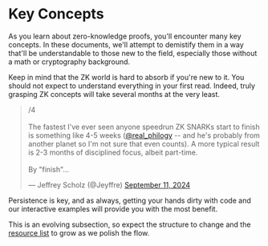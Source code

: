 # Key Concepts

As you learn about zero-knowledge proofs, you'll encounter many key concepts. In
these documents, we'll attempt to demistify them in a way that'll be
understandable to those new to the field, especially those without a math or
cryptography background.

Keep in mind that the ZK world is hard to absorb if you're new to it. You should
not expect to understand everything in your first read. Indeed, truly grasping
ZK concepts will take several months at the very least.

<blockquote class="twitter-tweet"><p lang="en" dir="ltr">/4<br><br>The fastest
I&#39;ve ever seen anyone speedrun ZK SNARKs start to finish is something like
4-5 weeks (<a
href="https://twitter.com/real_philogy?ref_src=twsrc%5Etfw">@real_philogy</a> --
and he&#39;s probably from another planet so I&#39;m not sure that even counts).
A more typical result is 2-3 months of disciplined focus, albeit
part-time.<br><br>By &quot;finish&quot;…</p>&mdash; Jeffrey Scholz (@Jeyffre) <a
href="https://twitter.com/Jeyffre/status/1833750996050452917?ref_src=twsrc%5Etfw">September
11, 2024</a></blockquote> <script async
src="https://platform.twitter.com/widgets.js" charset="utf-8"></script>

Persistence is key, and as always, getting your hands dirty with code and our
interactive examples will provide you with the most benefit.

This is an evolving subsection, so expect the structure to change and the
[resource list](./learning_resources.md) to grow as we polish the flow.
